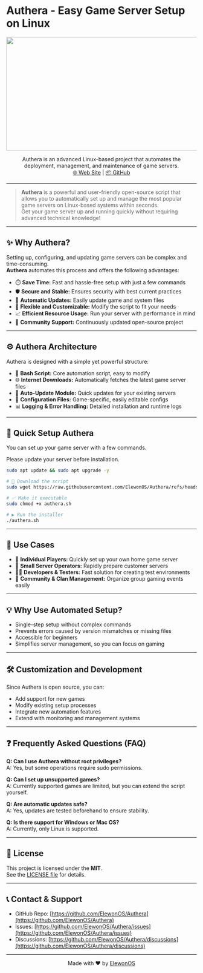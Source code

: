 # Authera - Easy Game Server Setup on Linux

<p align="center">
  <img width="800" height="300" src="https://elewon.net/uploads/default/original/1X/958e9274a2a1fbb0c03f70cc7f594680dba3aebd.png">
</p>
<p align="center">
  Authera is an advanced Linux-based project that automates the deployment, management, and maintenance of game servers.<br>
  <a href="https://elewon.net">🌐 Web Site</a> | <a href="https://github.com/ElewonOS/Authera" target=_blank>📦 GitHub</a>
</p>

---

> **Authera** is a powerful and user-friendly open-source script that allows you to automatically set up and manage the most popular game servers on Linux-based systems within seconds.  
> Get your game server up and running quickly without requiring advanced technical knowledge!

---

## ✨ Why Authera?

Setting up, configuring, and updating game servers can be complex and time-consuming.  
**Authera** automates this process and offers the following advantages:

- ⏱️ **Save Time:** Fast and hassle-free setup with just a few commands  
- 🛡️ **Secure and Stable:** Ensures security with best current practices  
- 🔄 **Automatic Updates:** Easily update game and system files  
- 🧩 **Flexible and Customizable:** Modify the script to fit your needs  
- 📈 **Efficient Resource Usage:** Run your server with performance in mind  
- 👥 **Community Support:** Continuously updated open-source project

---

## ⚙️ Authera Architecture

Authera is designed with a simple yet powerful structure:

- 🐚 **Bash Script:** Core automation script, easy to modify  
- 🌐 **Internet Downloads:** Automatically fetches the latest game server files  
- 🔄 **Auto-Update Module:** Quick updates for your existing servers  
- 📂 **Configuration Files:** Game-specific, easily editable configs  
- 📊 **Logging & Error Handling:** Detailed installation and runtime logs

---

## 🔧 Quick Setup Authera

You can set up your game server with a few commands.


Please update your server before installation.
```bash
sudo apt update && sudo apt upgrade -y
```

```bash
# 🔽 Download the script
sudo wget https://raw.githubusercontent.com/ElewonOS/Authera/refs/heads/main/authera.sh

# ✅ Make it executable
sudo chmod +x authera.sh

# ▶️ Run the installer
./authera.sh
```

---

## 🚀 Use Cases

- 🎯 **Individual Players:** Quickly set up your own home game server  
- 🏢 **Small Server Operators:** Rapidly prepare customer servers  
- 🧑‍💻 **Developers & Testers:** Fast solution for creating test environments  
- 🎉 **Community & Clan Management:** Organize group gaming events easily

---

## 💡 Why Use Automated Setup?

- Single-step setup without complex commands  
- Prevents errors caused by version mismatches or missing files  
- Accessible for beginners  
- Simplifies server management, so you can focus on gaming

---

## 🛠️ Customization and Development

Since Authera is open source, you can:

- Add support for new games  
- Modify existing setup processes  
- Integrate new automation features  
- Extend with monitoring and management systems

---

## ❓ Frequently Asked Questions (FAQ)

**Q: Can I use Authera without root privileges?**  
A: Yes, but some operations require sudo permissions.

**Q: Can I set up unsupported games?**  
A: Currently supported games are limited, but you can extend the script yourself.

**Q: Are automatic updates safe?**  
A: Yes, updates are tested beforehand to ensure stability.

**Q: Is there support for Windows or Mac OS?**  
A: Currently, only Linux is supported.

---

## 📜 License

This project is licensed under the **MIT**.  
See the [LICENSE file](./LICENSE) for details.

---

## 📞 Contact & Support

- GitHub Repo: [https://github.com/ElewonOS/Authera](https://github.com/ElewonOS/Authera)  
- Issues: [https://github.com/ElewonOS/Authera/issues](https://github.com/ElewonOS/Authera/issues)  
- Discussions: [https://github.com/ElewonOS/Authera/discussions](https://github.com/ElewonOS/Authera/discussions) 

---

<p align="center">  
Made with ❤️ by <a href="https://elewon.net">ElewonOS</a>  
</p>

